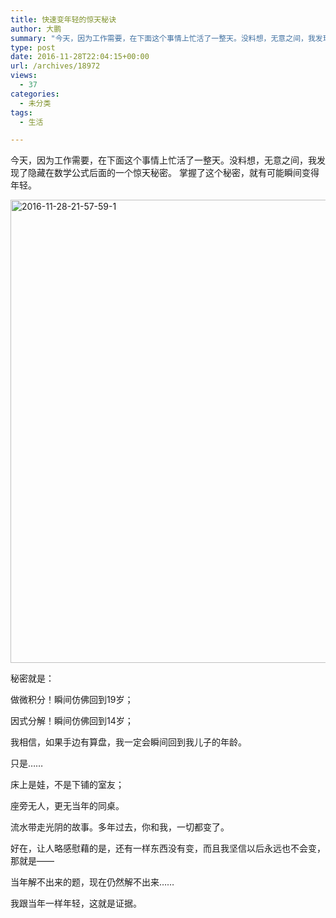 ```yaml
---
title: 快速变年轻的惊天秘诀
author: 大鹏
summary: "今天，因为工作需要，在下面这个事情上忙活了一整天。没料想，无意之间，我发现了隐藏在数学公式后面的一个惊天秘密。 掌握了这个秘密，就有可能瞬间变得年轻。"
type: post
date: 2016-11-28T22:04:15+00:00
url: /archives/18972
views:
  - 37
categories:
  - 未分类
tags:
  - 生活

---
```

今天，因为工作需要，在下面这个事情上忙活了一整天。没料想，无意之间，我发现了隐藏在数学公式后面的一个惊天秘密。 掌握了这个秘密，就有可能瞬间变得年轻。

[<img src="http://pzhao.org/wp-content/uploads/2016/11/2016-11-28-21.57.59-1-1.jpg" alt="2016-11-28-21-57-59-1" width="800" height="741" class="alignnone size-full wp-image-18976" srcset="http://pzhao.org/wp-content/uploads/2016/11/2016-11-28-21.57.59-1-1.jpg 800w, http://pzhao.org/wp-content/uploads/2016/11/2016-11-28-21.57.59-1-1-300x277.jpg 300w" sizes="(max-width: 800px) 100vw, 800px" />][1]

秘密就是：

做微积分！瞬间仿佛回到19岁；

因式分解！瞬间仿佛回到14岁；

我相信，如果手边有算盘，我一定会瞬间回到我儿子的年龄。

只是……

床上是娃，不是下铺的室友；

座旁无人，更无当年的同桌。

流水带走光阴的故事。多年过去，你和我，一切都变了。

好在，让人略感慰藉的是，还有一样东西没有变，而且我坚信以后永远也不会变，那就是——

当年解不出来的题，现在仍然解不出来……

我跟当年一样年轻，这就是证据。

 [1]: http://pzhao.org/wp-content/uploads/2016/11/2016-11-28-21.57.59-1-1.jpg
